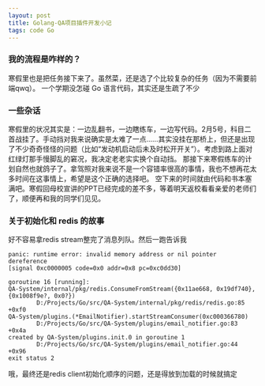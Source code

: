 ```yaml
---
layout: post
title: Golang-QA项目插件开发小记
tags: code Go
---
```


### 我的流程是咋样的？
寒假里也是把任务接下来了。虽然菜，还是选了个比较复杂的任务（因为不需要前端qwq）。
一个学期没怎碰 Go 语言代码，其实还是生疏了不少

### 一些杂话
寒假里的状况其实是：一边乱翻书，一边瞎练车，一边写代码。2月5号，科目二首战挂了。手动挡对我来说确实是太难了一点……其实没挂在那桥上，但还是出现了不少奇奇怪怪的问题（比如“发动机启动后未及时松开开关”）。考虑到路上面对红绿灯那手慢脚乱的窘况，我决定老老实实换个自动挡。
那接下来寒假练车的计划自然也就鸽子了。拿驾照对我来说不是一个容错率很高的事情，我也不想再花太多时间在这事情上，希望是这个正确的选择吧。
空下来的时间就由代码和书本塞满吧。寒假回母校宣讲的PPT已经完成的差不多，等着明天返校看看亲爱的老师们了，顺便再和我的同学们见见。

### 关于初始化和 redis 的故事
好不容易拿redis stream整完了消息列队。然后一跑告诉我
```plaintext
panic: runtime error: invalid memory address or nil pointer dereference
[signal 0xc0000005 code=0x0 addr=0x8 pc=0xc0dd30]

goroutine 16 [running]:
QA-System/internal/pkg/redis.ConsumeFromStream({0x11ae668, 0x19df740}, {0x1008f9e?, 0x0?})
        D:/Projects/Go/src/QA-System/internal/pkg/redis/redis.go:85 +0xf0
QA-System/plugins.(*EmailNotifier).startStreamConsumer(0xc000366780)
        D:/Projects/Go/src/QA-System/plugins/email_notifier.go:83 +0x4a
created by QA-System/plugins.init.0 in goroutine 1
        D:/Projects/Go/src/QA-System/plugins/email_notifier.go:44 +0x96
exit status 2
```
哦，最终还是redis client初始化顺序的问题，还是得放到加载的时候就搞定
